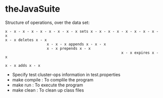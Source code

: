 theJavaSuite
============

Structure of operations, over the data set:

    x - x - x - x - x - x - x - x - x sets x - x - x - x - x - x - x - x - x
    x - x deletes x - x
                       x - x - x appends x - x - x
                       x - x prepends x - x
                                                         x - x expires x - x
                                                                            x - x adds x - x



- Specify test cluster-ops information in test.properties
- make compile : To complile the program
- make run : To execute the program
- make clean : To clean up class files
